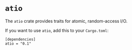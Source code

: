 # `atio`

The `atio` crate provides traits for atomic, random-access I/O.

If you want to use `atio`, add this to your `Cargo.toml`:

    [dependencies]
    atio = "0.1"
